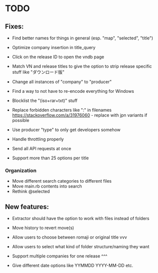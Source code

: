 # TODO

## Fixes:

- Find better names for things in general (esp. "map", "selected", "title")
- Optimize company insertion in title_query
- Click on the release ID to open the vndb page
- Match VN and release titles to give the option to strip release specific stuff like "ダウンロード版"
- Change all instances of "company" to "producer"
- Find a way to not have to re-encode everything for Windows
- Blocklist the "(iso+rar+txt)" stuff
- Replace forbidden characters like ":" in filenames https://stackoverflow.com/a/31976060 - replace with jpn variants if possible
- Use producer "type" to only get developers somehow

- Handle throttling properly
- Send all API requests at once
- Support more than 25 options per title

### Organization

- Move different search categories to different files
- Move main.rb contents into search
- Rethink @selected

## New features:

- Extractor should have the option to work with files instead of folders
- Move history to revert move(s)

- Allow users to choose between romaji or original title vvv
- Allow users to select what kind of folder structure/naming they want
- Support multiple companies for one release ^^^
- Give different date options like YYMMDD YYYY-MM-DD etc.
